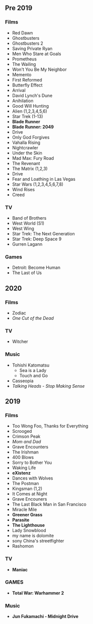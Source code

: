 ## Pre 2019

### Films
   - Red Dawn
   - Ghostbusters
   - Ghostbusters 2
   - Saving Private Ryan
   - Men Who Stare at Goals
   - Prometheus
   - The Wailing
   - Won't You Be My Neighbor
   - Memento
   - First Reformed
   - Butterfly Effect
   - Arrival
   - David Lynch's Dune
   - Anihilation 
   - Good Will Hunting
   - Alien (1,2,3,4,5,6)
   - Star Trek (1-13)
   - **Blade Runner**
   - **Blade Runner: 2049**
   - Drive
   - Only God Forgives
   - Vahalla Rising
   - Nightcrawler
   - Under the Skin
   - Mad Max: Fury Road
   - The Revenant
   - The Matrix (1,2,3)
   - Drive
   - Fear and Loathing in Las Vegas
   - Star Wars (1,2,3,4,5,6,7,8)
   - Wind Rises
   - Creed

### TV
   - Band of Brothers
   - West World (S1)
   - West Wing 
   - Star Trek: The Next Generation
   - Star Trek: Deep Space 9
   - Gurren Lagann

### Games
   - Detroit: Become Human
   - The Last of Us

## 2020

### Films
   - Zodiac
   - *One Cut of the Dead*

### TV
   - Witcher

### Music
   - Tohishi Katomatsu
     - Sea is a Lady
     - Touch and Go
   - Casseopia
   - *Talking Heads - Stop Making Sense*
   
## 2019

### Films
   - Too Wong Foo, Thanks for Everything
   - Scrooged
   - Crimson Peak
   - *Mom and Dad*
   - Grave Encounters
   - The Irishman
   - 400 Blows
   - Sorry to Bother You
   - Waking Life
   - **eXistenz**
   - Dances with Wolves
   - The Postman
   - Kingsman (1,2)
   - It Comes at Night
   - Grave Encouners
   - The Last Black Man in San Francisco
   - Miracle Mile
   - **Greener Grass**
   - **Parasite**
   - **The Lighthouse**
   - Lady Snowblood
   - my name is dolomite
   - sony China's streetfighter 
   - Rashomon

### TV
   - **Maniac**

### GAMES
   - **Total War: Warhammer 2**

### Music
   - **Jun Fukamachi - Midnight Drive**
